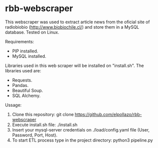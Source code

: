 # rbb-webscraper
This webscraper was used to extract article news from the oficial site of radiobiobio (http://www.biobiochile.cl/) and store them in a MySQL database. Tested on Linux.

Requirements:
- PIP installed.
- MySQL installed.

Libraries used in this web scraper will be installed on "install.sh". The libraries used are:

- Requests.
- Pandas.
- Beautiful Soup.
- SQL Alchemy.

Ussage:

1. Clone this repository: git clone https://github.com/elpollazo/rbb-webscraper
2. Execute install.sh file: ./install.sh
3. Insert your mysql-server credentials on ./load/config.yaml file (User, Password, Port, Host).
4. To start ETL process type in the project directory: python3 pipeline.py 
